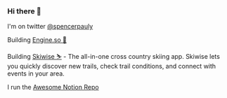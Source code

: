 ### Hi there 👋

I'm on twitter [@spencerpauly](https://twitter.com/SpencerPauly)

Building [Engine.so 🚂](https://engine.so)

Building [Skiwise ⛷️](https://skiwise-app.com) - The all-in-one cross country skiing app. Skiwise lets you quickly discover new trails, check trail conditions, and connect with events in your area.

I run the [Awesome Notion Repo](https://github.com/spencerpauly/awesome-notion)

<!--
**spencerpauly/spencerpauly** is a ✨ _special_ ✨ repository because its `README.md` (this file) appears on your GitHub profile.

Here are some ideas to get you started:

- 🔭 I’m currently working on ...
- 🌱 I’m currently learning ...
- 👯 I’m looking to collaborate on ...
- 🤔 I’m looking for help with ...
- 💬 Ask me about ...
- 📫 How to reach me: ...
- 😄 Pronouns: ...
- ⚡ Fun fact: ...
-->
